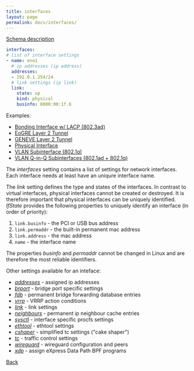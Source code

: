 ```yaml
---
title: interfaces
layout: page
permalink: docs/interfaces/
---
```


[Schema description](../../schema/#interfaces)
 
```yaml
interfaces:
# list of interface settings
- name: eno1
  # ip addresses (ip address)
  addresses:
  - 192.0.1.254/24
  # link settings (ip link)
  link:
    state: up
    kind: physical
    businfo: 0000:00:1f.6
```

Examples:
- [Bonding Interface w/ LACP (802.3ad)](../../examples/lacp.html)
- [EoGRE Layer 2 Tunnel](../../examples/gretap.html)
- [GENEVE Layer 2 Tunnel](../../examples/geneve.html)
- [Physical Interface](../../examples/physical.html)
- [VLAN Subinterface (802.1q)](../../examples/vlan-dot1q.html)
- [VLAN Q-in-Q Subinterfaces (802.1ad + 802.1q)](../../examples/vlan-qinq.html)

The *interfaces* setting contains a list of settings for network interfaces. Each interface needs at least have an uniqure interface name.

The *link* setting defines the type and states of the interfaces. In contrast to virtual interfaces, physical interfaces cannot be created or destroyed. It is therefore important that physical interfaces can be uniquely identified. *IfState* provides the following properties to uniquely identify an interface (in order of priority):

1. `link.businfo` - the PCI or USB bus address
2. `link.permaddr` - the built-in permanent mac address
3. `link.address` - the mac address
4. `name` - the interface name

The properties *businfo* and *permaddr* cannot be changed in Linux and are therefore the most reliable identifiers.

Other settings available for an inteface:

- [*addresses*](../../schema/#interfaces_items_addresses) - assigned ip addresses
- [*brport*](../../schema/#interfaces_items_brport) - bridge port specific settings
- [*fdb*](../../schema/#interfaces_items_fdb) - permanent bridge forwarding database entries
- [*vrrp*](../../schema/#interfaces_items_vrrp) - VRRP action conditions
- [*link*](../../schema/#interfaces_items_link) - link settings
- [*neighbours*](../../schema/#interfaces_items_neighbours) - permanent ip neighbour cache entries
- [*sysctl*](../../schema/#interfaces_items_sysctl) - interface specific procfs settings
- [*ethtool*](../../schema/#interfaces_items_ethtool) - ethtool settings
- [*cshaper*](../../schema/#interfaces_items_cshaper) - simplified tc settings ("cake shaper")
- [*tc*](../../schema/#interfaces_items_tc) - traffic control settings
- [*wireguard*](../../schema/#interfaces_items_wireguard) - wireguard configuration and peers
- [*xdp*](../../schema/#interfaces_items_xdp) - assign eXpress Data Path BPF programs

[Back](..#configuration-file)

